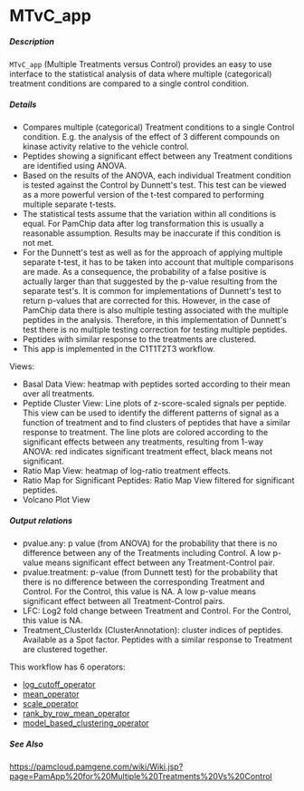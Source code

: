 # MTvC_app

##### Description

`MTvC_app` (Multiple Treatments versus Control) provides an easy to use interface to the statistical analysis of data where multiple (categorical) treatment conditions are compared to a single control condition.

##### Details

* Compares multiple (categorical) Treatment conditions to a single Control condition. E.g. the analysis of the effect of 3 different compounds on kinase activity relative to the vehicle control. 
* Peptides showing a significant effect between any Treatment conditions are identified using ANOVA.
* Based on the results of the ANOVA, each individual Treatment condition is tested against the Control by Dunnett's test. This test can be viewed as a more powerful version of the t-test compared to performing multiple separate t-tests.
* The statistical tests assume that the variation within all conditions is equal. For PamChip data after log transformation this is usually a reasonable assumption. Results may be inaccurate if this condition is not met.
* For the Dunnett's test as well as for the approach of applying multiple separate t-test, it has to be taken into account that multiple comparisons are made. As a consequence, the probability of a false positive is actually larger than that suggested by the p-value resulting from the separate test's. It is common for implementations of Dunnett's test to return p-values that are corrected for this. However, in the case of PamChip data there is also multiple testing associated with the multiple peptides in the analysis. Therefore, in this implementation of Dunnett's test there is no multiple testing correction for testing multiple peptides.
* Peptides with similar response to the treatments are clustered.
* This app is implemented in the C1T1T2T3 workflow.

Views:
* Basal Data View: heatmap with peptides sorted according to their mean over all treatments.
* Peptide Cluster View: Line plots of z-score-scaled signals per peptide. This view can be used to identify the different patterns of signal as a function of treatment and to find clusters of peptides that have a similar response to treatment. The line plots are colored according to the significant effects between any treatments, resulting from 1-way ANOVA: red indicates significant treatment effect, black means not significant. 
* Ratio Map View: heatmap of log-ratio treatment effects. 
* Ratio Map for Significant Peptides: Ratio Map View filtered for significant peptides.
* Volcano Plot View

##### Output relations

* pvalue.any: p value (from ANOVA) for the probability that there is no difference between any of the Treatments including Control. A low p-value means significant effect between any Treatment-Control pair. 
* pvalue.treatment:	p-value (from Dunnett test) for the probability that there is no difference between the corresponding Treatment and Control. For the Control, this value is NA. A low p-value means significant effect between all Treatment-Control pairs. 
* LFC:	Log2 fold change between Treatment and Control. For the Control, this value is NA.
* Treatment_ClusterIdx (ClusterAnnotation):	cluster indices of peptides. Available as a Spot factor. Peptides with a similar response to Treatment are clustered together.


This workflow has 6 operators:

* [log_cutoff_operator](https://github.com/pamgene/log_cutoff_operator)
* [mean_operator](https://github.com/tercen/mean_operator)
* [scale_operator](https://github.com/tercen/scale_operator)
* [rank_by_row_mean_operator](https://github.com/pamgene/rank_by_row_mean_operator)
* [model_based_clustering_operator](https://github.com/pamgene/model_based_clustering_operator)



##### See Also

https://pamcloud.pamgene.com/wiki/Wiki.jsp?page=PamApp%20for%20Multiple%20Treatments%20Vs%20Control

